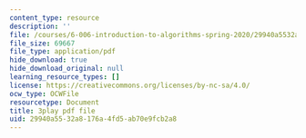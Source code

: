 ```yaml
---
content_type: resource
description: ''
file: /courses/6-006-introduction-to-algorithms-spring-2020/29940a5532a8176a4fd5ab70e9fcb2a8_Nu8YGneFCWE.pdf
file_size: 69667
file_type: application/pdf
hide_download: true
hide_download_original: null
learning_resource_types: []
license: https://creativecommons.org/licenses/by-nc-sa/4.0/
ocw_type: OCWFile
resourcetype: Document
title: 3play pdf file
uid: 29940a55-32a8-176a-4fd5-ab70e9fcb2a8
---
```

